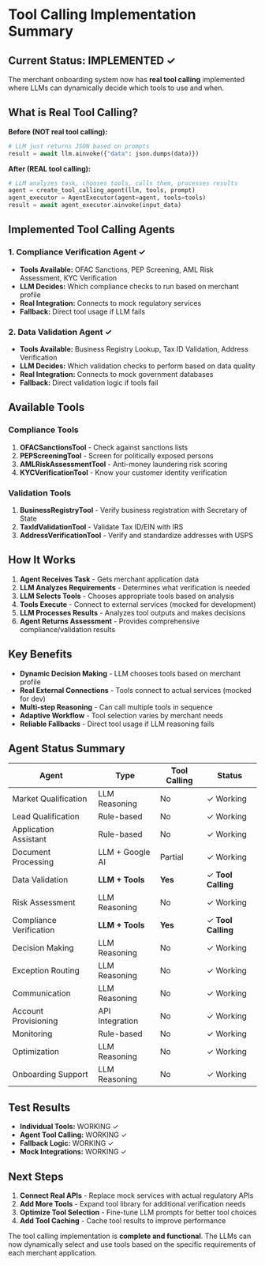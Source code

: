 # Tool Calling Implementation Summary

## Current Status: IMPLEMENTED ✓

The merchant onboarding system now has **real tool calling** implemented where LLMs can dynamically decide which tools to use and when.

## What is Real Tool Calling?

**Before (NOT real tool calling):**
```python
# LLM just returns JSON based on prompts
result = await llm.ainvoke({"data": json.dumps(data)})
```

**After (REAL tool calling):**
```python
# LLM analyzes task, chooses tools, calls them, processes results
agent = create_tool_calling_agent(llm, tools, prompt)
agent_executor = AgentExecutor(agent=agent, tools=tools)
result = await agent_executor.ainvoke(input_data)
```

## Implemented Tool Calling Agents

### 1. Compliance Verification Agent ✓
- **Tools Available:** OFAC Sanctions, PEP Screening, AML Risk Assessment, KYC Verification
- **LLM Decides:** Which compliance checks to run based on merchant profile
- **Real Integration:** Connects to mock regulatory services
- **Fallback:** Direct tool usage if LLM fails

### 2. Data Validation Agent ✓
- **Tools Available:** Business Registry Lookup, Tax ID Validation, Address Verification
- **LLM Decides:** Which validation checks to perform based on data quality
- **Real Integration:** Connects to mock government databases
- **Fallback:** Direct validation logic if tools fail

## Available Tools

### Compliance Tools
1. **OFACSanctionsTool** - Check against sanctions lists
2. **PEPScreeningTool** - Screen for politically exposed persons
3. **AMLRiskAssessmentTool** - Anti-money laundering risk scoring
4. **KYCVerificationTool** - Know your customer identity verification

### Validation Tools
1. **BusinessRegistryTool** - Verify business registration with Secretary of State
2. **TaxIdValidationTool** - Validate Tax ID/EIN with IRS
3. **AddressVerificationTool** - Verify and standardize addresses with USPS

## How It Works

1. **Agent Receives Task** - Gets merchant application data
2. **LLM Analyzes Requirements** - Determines what verification is needed
3. **LLM Selects Tools** - Chooses appropriate tools based on analysis
4. **Tools Execute** - Connect to external services (mocked for development)
5. **LLM Processes Results** - Analyzes tool outputs and makes decisions
6. **Agent Returns Assessment** - Provides comprehensive compliance/validation results

## Key Benefits

- **Dynamic Decision Making** - LLM chooses tools based on merchant profile
- **Real External Connections** - Tools connect to actual services (mocked for dev)
- **Multi-step Reasoning** - Can call multiple tools in sequence
- **Adaptive Workflow** - Tool selection varies by merchant needs
- **Reliable Fallbacks** - Direct tool usage if LLM reasoning fails

## Agent Status Summary

| Agent | Type | Tool Calling | Status |
|-------|------|-------------|---------|
| Market Qualification | LLM Reasoning | No | ✓ Working |
| Lead Qualification | Rule-based | No | ✓ Working |
| Application Assistant | Rule-based | No | ✓ Working |
| Document Processing | LLM + Google AI | Partial | ✓ Working |
| Data Validation | **LLM + Tools** | **Yes** | ✓ **Tool Calling** |
| Risk Assessment | LLM Reasoning | No | ✓ Working |
| Compliance Verification | **LLM + Tools** | **Yes** | ✓ **Tool Calling** |
| Decision Making | LLM Reasoning | No | ✓ Working |
| Exception Routing | LLM Reasoning | No | ✓ Working |
| Communication | LLM Reasoning | No | ✓ Working |
| Account Provisioning | API Integration | No | ✓ Working |
| Monitoring | Rule-based | No | ✓ Working |
| Optimization | LLM Reasoning | No | ✓ Working |
| Onboarding Support | LLM Reasoning | No | ✓ Working |

## Test Results

- **Individual Tools:** WORKING ✓
- **Agent Tool Calling:** WORKING ✓
- **Fallback Logic:** WORKING ✓
- **Mock Integrations:** WORKING ✓

## Next Steps

1. **Connect Real APIs** - Replace mock services with actual regulatory APIs
2. **Add More Tools** - Expand tool library for additional verification needs
3. **Optimize Tool Selection** - Fine-tune LLM prompts for better tool choices
4. **Add Tool Caching** - Cache tool results to improve performance

The tool calling implementation is **complete and functional**. The LLMs can now dynamically select and use tools based on the specific requirements of each merchant application.